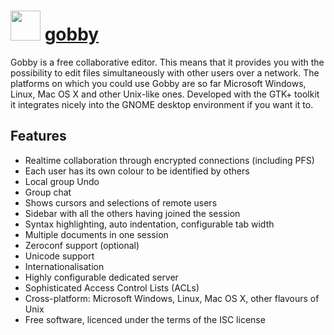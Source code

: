 ﻿# <img src="https://cdn.jsdelivr.net/gh/chocolatey/chocolatey-coreteampackages@74185247d8733e647a66959c185695c3dd5d4165/icons/gobby.png" width="48" height="48"/> [gobby](https://chocolatey.org/packages/gobby)


Gobby is a free collaborative editor. This means that it
provides you with the possibility to edit files simultaneously
with other users over a network. The platforms on which you could use
Gobby are so far Microsoft Windows, Linux, Mac OS X and other
Unix-like ones. Developed with the GTK+ toolkit it integrates
nicely into the GNOME desktop environment if you want it to.

## Features

* Realtime collaboration through encrypted connections (including PFS)
* Each user has its own colour to be identified by others
* Local group Undo
* Group chat
* Shows cursors and selections of remote users
* Sidebar with all the others having joined the session
* Syntax highlighting, auto indentation, configurable tab
width
* Multiple documents in one session
* Zeroconf support (optional)
* Unicode support
* Internationalisation
* Highly configurable dedicated server
* Sophisticated Access Control Lists (ACLs)
* Cross-platform: Microsoft Windows, Linux, Mac OS X, other
flavours of Unix
* Free software, licenced under the terms of the ISC license

